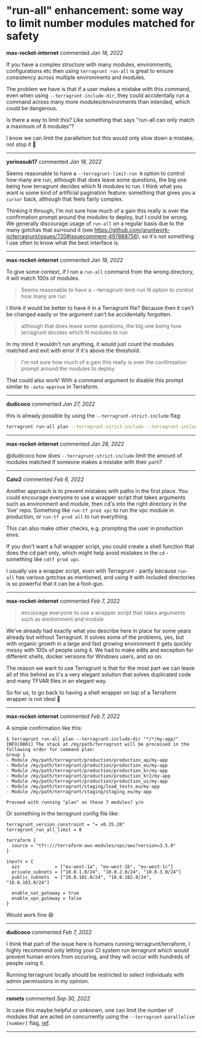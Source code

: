 # "run-all" enhancement: some way to limit number modules matched for safety

**max-rocket-internet** commented *Jan 18, 2022*

If you have a complex structure with many modules, environments, configurations etc then using `terragrunt run-all` is great to ensure consistency across multiple environments and modules.

The problem we have is that if a user makes a mistake with this command, even when using `--terragrunt-include-dir`, they could accidentally run a command across many more modules/environments than intended, which could be dangerous.

Is there a way to limit this? Like something that says "run-all can only match a maximum of 8 modules"?

I know we can limit the parallelism but this would only slow down a mistake, not stop it 🙂
<br />
***


**yorinasub17** commented *Jan 18, 2022*

Seems reasonable to have a `--terragrunt-limit-run N` option to control how many are run, although that does leave some questions, the big one being how terragrunt decides which N modules to run. I think what you want is some kind of artificial pagination feature: something that gives you a `cursor` back, although that feels fairly complex.

Thinking it through, I'm not sure how much of a gain this really is over the confirmation prompt around the modules to deploy, but I could be wrong. We generally discourage usage of `run-all` on a regular basis due to the many gotchas that surround it (see https://github.com/gruntwork-io/terragrunt/issues/720#issuecomment-497888756), so it's not something I use often to know what the best interface is.
***

**max-rocket-internet** commented *Jan 18, 2022*

To give some context, if I run a `run-all` command from the wrong directory, it will match 100s of modules.

> Seems reasonable to have a --terragrunt-limit-run N option to control how many are run

I think it would be better to have it in a Terragrunt file? Because then it can't be changed easily or the argument can't be accidentally forgotten.

> although that does leave some questions, the big one being how terragrunt decides which N modules to run

In my mind it wouldn't run anything, it would just count the modules matched and exit with error if it's above the threshold.

> I'm not sure how much of a gain this really is over the confirmation prompt around the modules to deploy

That could also work! With a command argument to disable this prompt similar to `-auto-approve` in Terraform.
***

**dudicoco** commented *Jan 27, 2022*

this is already possible by using the `--terragrunt-strict-include` flag:
```sh
terragrunt run-all plan --terragrunt-strict-include --terragrunt-include-dir "<path>"
```
***

**max-rocket-internet** commented *Jan 28, 2022*

@dudicoco how does `--terragrunt-strict-include` limit the amount of modules matched if someone makes a mistake with their `path`?
***

**Cato2** commented *Feb 6, 2022*

Another approach is to prevent mistakes with paths in the first place.  You could encourage everyone to use a wrapper script that takes arguments such as environment and module, then cd's into the right directory in the 'live' repo.  Something like `run-tf prod vpc` to run the vpc module in production, or `run-tf prod all` to run everything.

This can also make other checks, e.g. prompting the user in production envs.

If you don't want a full wrapper script, you could create a shell function that does the cd part only, which might help avoid mistakes in the `cd` - something like `cdtf prod vpc`. 

I usually use a wrapper script, even with Terragrunt - partly because `run-all` has various gotchas as mentioned, and using it with included directories is so powerful that it can be a foot-gun.
***

**max-rocket-internet** commented *Feb 7, 2022*

> encourage everyone to use a wrapper script that takes arguments such as environment and module

We've already had exactly what you describe here in place for some years already but without Terragrunt. It solves some of the problems, yes, but with organic growth in a large and fast growing environment it gets quickly messy with 100s of people using it. We had to make edits and exception for different shells, docker versions for Windows users, and so on.

The reason we want to use Terragrunt is that for the most part we can leave all of this behind as it's a very elegant solution that solves duplicated code and many TFVAR files in an elegant way.

So for us, to go back to having a shell wrapper on top of a Terraform wrapper is not ideal 🙂
***

**max-rocket-internet** commented *Feb 7, 2022*

A simple confirmation like this:

```console
$ terragrunt run-all plan --terragrunt-include-dir "*/*/my-app/"
INFO[0001] The stack at /my/path/terragrunt will be processed in the following order for command plan:
Group 1
- Module /my/path/terragrunt/production/production_ap/my-app
- Module /my/path/terragrunt/production/production_eu/my-app
- Module /my/path/terragrunt/production/production_kr/my-app
- Module /my/path/terragrunt/production/production_kr2/my-app
- Module /my/path/terragrunt/production/production_us/my-app
- Module /my/path/terragrunt/staging/load_tests_eu/my-app
- Module /my/path/terragrunt/staging/staging_eu/my-app

Proceed with running "plan" on these 7 modules? y/n
```

Or something in the terragrunt config file like:

```hcl
terragrunt_version_constraint = "= v0.35.20"
terragrunt_run_all_limit = 8

terraform {
  source = "tfr:///terraform-aws-modules/vpc/aws?version=3.5.0"
}

inputs = {
  azs             = ["eu-west-1a", "eu-west-1b", "eu-west-1c"]
  private_subnets = ["10.0.1.0/24", "10.0.2.0/24", "10.0.3.0/24"]
  public_subnets  = ["10.0.101.0/24", "10.0.102.0/24", "10.0.103.0/24"]

  enable_nat_gateway = true
  enable_vpn_gateway = false
}
```

Would work fine 😄
***

**dudicoco** commented *Feb 7, 2022*

I think that part of the issue here is humans running terragrunt/terraform, I highly recommend only letting your CI system run terragrunt which would prevent human errors from occuring, and they will occur with hundreds of people using it.

Running terragrunt locally should be restricted to select individuals with admin permissions in my opinion.
***

**rsmets** commented *Sep 30, 2022*

In case this maybe helpful or unknown, one can limit the number of modules that are acted on concurrently using the `--terragrunt-parallelism [number]` flag, [ref](https://terragrunt.gruntwork.io/docs/features/execute-terraform-commands-on-multiple-modules-at-once/#limiting-the-module-execution-parallelism).
***

